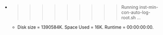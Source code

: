* >>>>>>>>> Running inst-min-con-auto-log-root.sh ...
  * Disk size = 1390584K. Space Used = 16K. Runtime = 00:00:00:00.
